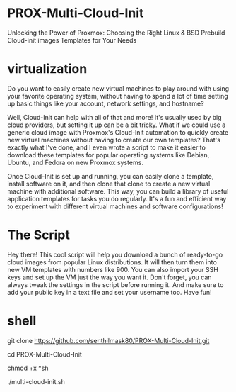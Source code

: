 # PROX-Multi-Cloud-Init
Unlocking the Power of Proxmox: Choosing the Right Linux &amp; BSD Prebuild Cloud-init images Templates for Your Needs

# virtualization 

Do you want to easily create new virtual machines to play around with using your favorite operating system, without having to spend a lot of time setting up basic things like your account, network settings, and hostname?

Well, Cloud-Init can help with all of that and more! It's usually used by big cloud providers, but setting it up can be a bit tricky. What if we could use a generic cloud image with Proxmox's Cloud-Init automation to quickly create new virtual machines without having to create our own templates? That's exactly what I've done, and I even wrote a script to make it easier to download these templates for popular operating systems like Debian, Ubuntu, and Fedora on new Proxmox systems.

Once Cloud-Init is set up and running, you can easily clone a template, install software on it, and then clone that clone to create a new virtual machine with additional software. This way, you can build a library of useful application templates for tasks you do regularly. It's a fun and efficient way to experiment with different virtual machines and software configurations!

# The Script

Hey there! This cool script will help you download a bunch of ready-to-go cloud images from popular Linux distributions. It will then turn them into new VM templates with numbers like 900. You can also import your SSH keys and set up the VM just the way you want it. Don't forget, you can always tweak the settings in the script before running it. And make sure to add your public key in a text file and set your username too. Have fun!

# shell
git clone https://github.com/senthilmask80/PROX-Multi-Cloud-Init.git 

cd PROX-Multi-Cloud-Init

chmod +x *sh

./multi-cloud-init.sh

